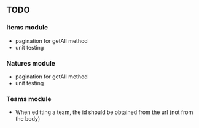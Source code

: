 ## TODO

### Items module

- pagination for getAll method
- unit testing

### Natures module

- pagination for getAll method
- unit testing

### Teams module

- When editting a team, the id should be obtained from the url (not from the body)
